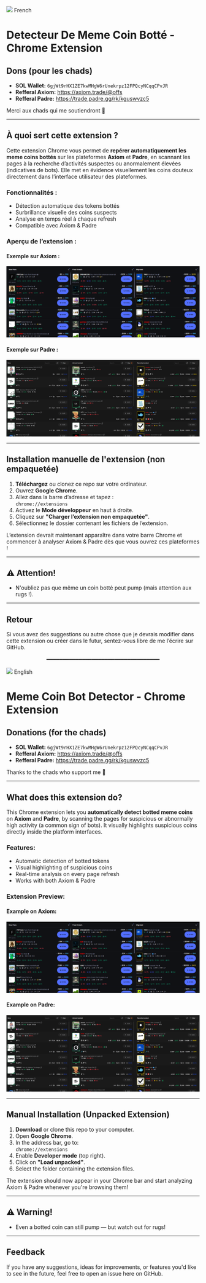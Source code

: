 <img src="https://flagcdn.com/w40/fr.png" width="20"/> French 
# Detecteur De Meme Coin Botté - Chrome Extension

## Dons (pour les chads)
- **SOL Wallet:** `6gjWt9rHX1ZE7kwMHgW6rUnekrpz12FPQcyNCqqCPvJR`
- **Refferal Axiom:** https://axiom.trade/@offs
- **Refferal Padre:** https://trade.padre.gg/rk/kguswvzc5

Merci aux chads qui me soutiendront 🙏

---

## À quoi sert cette extension ?

Cette extension Chrome vous permet de **repérer automatiquement les meme coins bottés** sur les plateformes **Axiom** et **Padre**, en scannant les pages à la recherche d’activités suspectes ou anormalement élevées (indicatives de bots). Elle met en évidence visuellement les coins douteux directement dans l’interface utilisateur des plateformes.

### Fonctionnalités :
- Détection automatique des tokens bottés
- Surbrillance visuelle des coins suspects
- Analyse en temps réel à chaque refresh
- Compatible avec Axiom & Padre

### Aperçu de l’extension :

#### Exemple sur Axiom :
![Screenshot Axiom](screenshots/axiom.png)

#### Exemple sur Padre :
![Screenshot Padre](screenshots/padre.png)

---

## Installation manuelle de l'extension (non empaquetée)

1. **Téléchargez** ou clonez ce repo sur votre ordinateur.
2. Ouvrez **Google Chrome**.
3. Allez dans la barre d’adresse et tapez :  
   `chrome://extensions`
4. Activez le **Mode développeur** en haut à droite.
5. Cliquez sur **"Charger l’extension non empaquetée"**.
6. Sélectionnez le dossier contenant les fichiers de l’extension.

L’extension devrait maintenant apparaître dans votre barre Chrome et commencer à analyser Axiom & Padre dès que vous ouvrez ces plateformes !

---

## ⚠️ Attention!

- N'oubliez pas que même un coin botté peut pump (mais attention aux rugs !).

---

## Retour

Si vous avez des suggestions ou autre chose que je devrais modifier dans cette extension ou créer dans le futur, sentez-vous libre de me l’écrire sur GitHub.

<p align="center">━━━━━━━━━━━━━━━━━━━━━━━━━━━━━━━━━━━</p>

<img src="https://flagcdn.com/w40/us.png" width="20"/> English
# Meme Coin Bot Detector - Chrome Extension

## Donations (for the chads)
- **SOL Wallet:** `6gjWt9rHX1ZE7kwMHgW6rUnekrpz12FPQcyNCqqCPvJR`
- **Refferal Axiom:** https://axiom.trade/@offs
- **Refferal Padre:** https://trade.padre.gg/rk/kguswvzc5

Thanks to the chads who support me 🙏

---

## What does this extension do?

This Chrome extension lets you **automatically detect botted meme coins** on **Axiom** and **Padre**, by scanning the pages for suspicious or abnormally high activity (a common sign of bots). It visually highlights suspicious coins directly inside the platform interfaces.

### Features:
- Automatic detection of botted tokens
- Visual highlighting of suspicious coins
- Real-time analysis on every page refresh
- Works with both Axiom & Padre

### Extension Preview:

#### Example on Axiom:
![Screenshot Axiom](screenshots/axiom.png)

#### Example on Padre:
![Screenshot Padre](screenshots/padre.png)

---

## Manual Installation (Unpacked Extension)

1. **Download** or clone this repo to your computer.
2. Open **Google Chrome**.
3. In the address bar, go to:  
   `chrome://extensions`
4. Enable **Developer mode** (top right).
5. Click on **"Load unpacked"**.
6. Select the folder containing the extension files.

The extension should now appear in your Chrome bar and start analyzing Axiom & Padre whenever you're browsing them!

---

## ⚠️ Warning!

- Even a botted coin can still pump — but watch out for rugs!

---

## Feedback

If you have any suggestions, ideas for improvements, or features you'd like to see in the future, feel free to open an issue here on GitHub.
